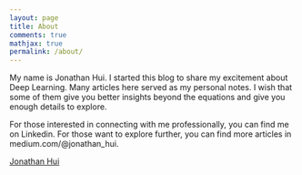 ```yaml
---
layout: page
title: About
comments: true
mathjax: true
permalink: /about/
---
```


My name is Jonathan Hui. I started this blog to share my excitement about Deep Learning. Many articles here served as my personal notes. I wish that some of them give you better insights beyond the equations and give you enough details to explore.

For those interested in connecting with me professionally, you can find me on Linkedin. For those want to explore further, you can find more articles in medium.com/@jonathan_hui.

<script type="text/javascript" src="https://platform.linkedin.com/badges/js/profile.js" async defer></script>

<div class="LI-profile-badge"  data-version="v1" data-size="medium" data-locale="en_US" data-type="horizontal" data-theme="dark" data-vanity="thejonathanhui"><a class="LI-simple-link" href='https://www.linkedin.com/in/thejonathanhui?trk=profile-badge'>Jonathan Hui</a></div>

